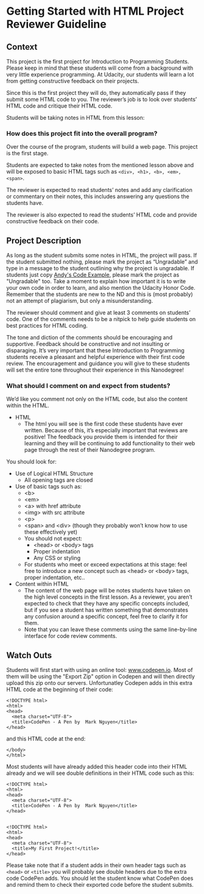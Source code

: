 Getting Started with HTML Project Reviewer Guideline
==========================================

## Context

This project is the first project for Introduction to Programming Students. Please keep in mind that these students will come from a background with very little experience programming. At Udacity, our students will learn a lot from getting constructive feedback on their projects.

Since this is the first project they will do, they automatically pass if they submit some HTML code to you. The reviewer’s job is to look over students’ HTML code and critique their HTML code.

Students will be taking notes in HTML from this lesson:

### How does this project fit into the overall program?
Over the course of the program, students will build a web page.  This project is the first stage.

Students are expected to take notes from the mentioned lesson above and will be exposed to basic HTML tags such as `<div>, <h1>, <b>, <em>, <span>`.

The reviewer is expected to read students’ notes and add any clarification or commentary on their notes, this includes answering any questions the students have.

The reviewer is also expected to read the students’ HTML code and provide constructive feedback on their code.

## Project Description

As long as the student submits some notes in HTML, the project will pass. If the student submitted nothing, please mark the project as “Ungradable” and type in a message to the student outlining why the project is ungradable.
If students just copy [Andy's Code Example](https://classroom.udacity.com/nanodegrees/nd000/parts/0001345401/modules/385165862675461/lessons/3851658626239847/concepts/38473885480923), please mark the project as "Ungradable" too. Take a moment to explain how important it is to write your own code in order to learn, and also mention the Udacity Honor Code. Remember that the students are new to the ND and this is (most probably) not an attempt of plagiarism, but only a misunderstanding.

The reviewer should comment and give at least 3 comments on students’ code. One of the comments needs to be a nitpick to help guide students on best practices for HTML coding.

The tone and diction of the comments should be encouraging and supportive. Feedback should be constructive and not insulting or disparaging. It’s very important that these Introduction to Programming students receive a pleasant and helpful experience with their first code review. The encouragement and guidance you will give to these students will set the entire tone throughout their experience in this Nanodegree!

### What should I comment on and expect from students?
We’d like you comment not only on the HTML code, but also the content within the HTML.

* HTML 
  * The html you will see is the first code these students have ever written.  Because of this, it’s especially important that reviews are positive! The feedback you provide them is intended for their learning and they will be continuing to add functionality to their web page through the rest of their Nanodegree program.

You should look for:

  * Use of Logical HTML Structure 
    *  All opening tags are closed
  * Use of basic tags such as:
    * \<b>
    * \<em>
    * \<a> with href attribute
    * \<img> with src attribute 
    * \<p>
    * \<span> and \<div> (though they probably won’t know how to use these effectively yet)
    * You should not expect:
      - \<head> or \<body> tags
      - Proper indentation
      - Any CSS or styling
    * For students who meet or exceed expectations at this stage: feel free to introduce a new concept such as \<head> or \<body> tags, proper indentation, etc.. 
* Content within HTML
  * The content of the web page will be notes students have taken on the high level concepts in the first lesson.  As a reviewer, you aren’t expected to check that they have any specific concepts included, but if you see a student has written something that demonstrates any confusion around a specific concept, feel free to clarify it for them. 
  * Note that you can leave these comments using the same line-by-line interface for code review comments.

## Watch Outs
Students will first start with using an online tool: www.codepen.io. Most of them will be using the "Export Zip" option in Codepen and will then directly upload this zip onto our servers. Unfortunatley Codepen adds in this extra HTML code at the beginning of their code:

```
<!DOCTYPE html>
<html>
<head>
  <meta charset="UTF-8">
  <title>CodePen - A Pen by  Mark Nguyen</title>
</head>
```

and this HTML code at the end:

```
</body>
</html>
```

Most students will have already added this header code into their HTML already and we will see double definitions in their HTML code such as this:

```
<!DOCTYPE html>
<html>
<head>
  <meta charset="UTF-8">
  <title>CodePen - A Pen by  Mark Nguyen</title>
</head>


<!DOCTYPE html>
<html>
<head>
  <meta charset="UTF-8">
  <title>My First Project!</title>
</head>
```

Please take note that if a student adds in their own header tags such as `<head>` or `<title>` you will probably see double headers due to the extra code CodePen adds. You should let the student know what CodePen does and remind them to check their exported code before the student submits.

